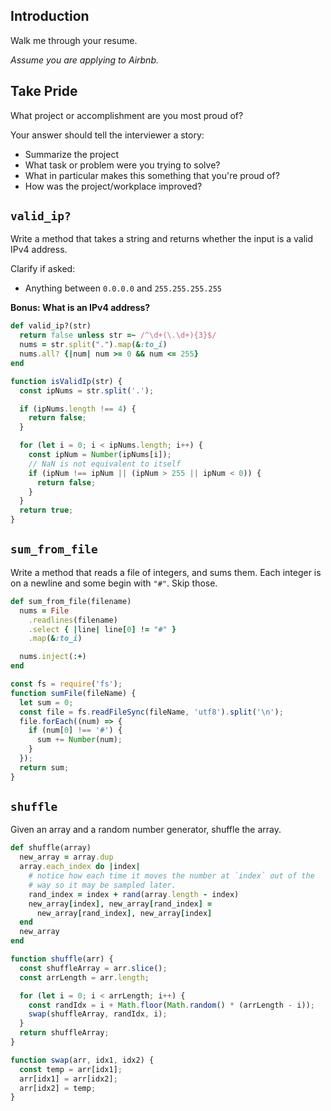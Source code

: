 ## Introduction

 Walk me through your resume.  

*Assume you are applying to Airbnb.*

## Take Pride

 What project or accomplishment are you most proud of?

 Your answer should tell the interviewer a story:

  - Summarize the project
  - What task or problem were you trying to solve?
  - What in particular makes this something that you're proud of?
  - How was the project/workplace improved?

## `valid_ip?`

Write a method that takes a string and returns whether the input is a valid IPv4 address.

Clarify if asked:
* Anything between `0.0.0.0` and `255.255.255.255`

**Bonus: What is an IPv4 address?**

```ruby
def valid_ip?(str)
  return false unless str =~ /^\d+(\.\d+){3}$/
  nums = str.split(".").map(&:to_i)
  nums.all? {|num| num >= 0 && num <= 255}
end
```

```javascript
function isValidIp(str) {
  const ipNums = str.split('.');

  if (ipNums.length !== 4) {
    return false;
  }

  for (let i = 0; i < ipNums.length; i++) {
    const ipNum = Number(ipNums[i]);
    // NaN is not equivalent to itself
    if (ipNum !== ipNum || (ipNum > 255 || ipNum < 0)) {
      return false;
    }
  }
  return true;
}
```

## `sum_from_file`

Write a method that reads a file of integers, and sums them.
Each integer is on a newline and some begin with `"#"`. Skip those.

```ruby
def sum_from_file(filename)
  nums = File
    .readlines(filename)
    .select { |line| line[0] != "#" }
    .map(&:to_i)

  nums.inject(:+)
end
```

```Javascript
const fs = require('fs');
function sumFile(fileName) {
  let sum = 0;
  const file = fs.readFileSync(fileName, 'utf8').split('\n');
  file.forEach((num) => {
    if (num[0] !== '#') {
      sum += Number(num);
    }
  });
  return sum;
}
```

## `shuffle`

Given an array and a random number generator, shuffle the array.

```ruby
def shuffle(array)
  new_array = array.dup
  array.each_index do |index|
    # notice how each time it moves the number at `index` out of the
    # way so it may be sampled later.
    rand_index = index + rand(array.length - index)
    new_array[index], new_array[rand_index] =
      new_array[rand_index], new_array[index]
  end
  new_array
end
```

```javascript
function shuffle(arr) {
  const shuffleArray = arr.slice();
  const arrLength = arr.length;

  for (let i = 0; i < arrLength; i++) {
    const randIdx = i + Math.floor(Math.random() * (arrLength - i));
    swap(shuffleArray, randIdx, i);
  }
  return shuffleArray;
}

function swap(arr, idx1, idx2) {
  const temp = arr[idx1];
  arr[idx1] = arr[idx2];
  arr[idx2] = temp;
}
```
